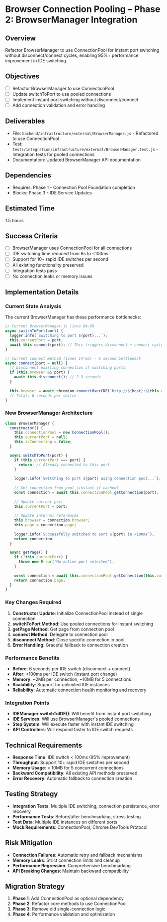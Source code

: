 # Browser Connection Pooling – Phase 2: BrowserManager Integration

## Overview
Refactor BrowserManager to use ConnectionPool for instant port switching without disconnect/connect cycles, enabling 95%+ performance improvement in IDE switching.

## Objectives
- [ ] Refactor BrowserManager to use ConnectionPool
- [ ] Update switchToPort to use pooled connections
- [ ] Implement instant port switching without disconnect/connect
- [ ] Add connection validation and error handling

## Deliverables
- File: `backend/infrastructure/external/BrowserManager.js` - Refactored to use ConnectionPool
- Test: `tests/integration/infrastructure/external/BrowserManager.test.js` - Integration tests for pooled connections
- Documentation: Updated BrowserManager API documentation

## Dependencies
- Requires: Phase 1 - Connection Pool Foundation completion
- Blocks: Phase 3 - IDE Service Updates

## Estimated Time
1.5 hours

## Success Criteria
- [ ] BrowserManager uses ConnectionPool for all connections
- [ ] IDE switching time reduced from 6s to <100ms
- [ ] Support for 10+ rapid IDE switches per second
- [ ] All existing functionality preserved
- [ ] Integration tests pass
- [ ] No connection leaks or memory issues

## Implementation Details

### Current State Analysis
The current BrowserManager has these performance bottlenecks:
```javascript
// Current BrowserManager.js lines 84-89
async switchToPort(port) {
  logger.info(`Switching to port ${port}...`);
  this.currentPort = port;
  await this.connect(port); // This triggers disconnect + connect cycle
}

// Current connect method (lines 14-63) - 6 second bottleneck
async connect(port = null) {
  // Disconnect existing connection if switching ports
  if (this.browser && port) {
    await this.disconnect(); // 2-3 seconds
  }
  
  this.browser = await chromium.connectOverCDP(`http://${host}:${this.currentPort}`); // 1-2 seconds
  // Total: 6 seconds per switch
}
```

### New BrowserManager Architecture
```javascript
class BrowserManager {
  constructor() {
    this.connectionPool = new ConnectionPool();
    this.currentPort = null;
    this.isConnecting = false;
  }

  async switchToPort(port) {
    if (this.currentPort === port) {
      return; // Already connected to this port
    }
    
    logger.info(`Switching to port ${port} using connection pool...`);
    
    // Get connection from pool (instant if cached)
    const connection = await this.connectionPool.getConnection(port);
    
    // Update current port
    this.currentPort = port;
    
    // Update internal references
    this.browser = connection.browser;
    this.page = connection.page;
    
    logger.info(`Successfully switched to port ${port} in <100ms`);
    return connection;
  }

  async getPage() {
    if (!this.currentPort) {
      throw new Error('No active port selected');
    }
    
    const connection = await this.connectionPool.getConnection(this.currentPort);
    return connection.page;
  }
}
```

### Key Changes Required
1. **Constructor Update**: Initialize ConnectionPool instead of single connection
2. **switchToPort Method**: Use pooled connections for instant switching
3. **getPage Method**: Get page from connection pool
4. **connect Method**: Delegate to connection pool
5. **disconnect Method**: Close specific connection in pool
6. **Error Handling**: Graceful fallback to connection creation

### Performance Benefits
- **Before**: 6 seconds per IDE switch (disconnect + connect)
- **After**: <100ms per IDE switch (instant port change)
- **Memory**: ~2MB per connection, ~10MB for 5 connections
- **Scalability**: Support for unlimited IDE instances
- **Reliability**: Automatic connection health monitoring and recovery

### Integration Points
- **IDEManager.switchToIDE()**: Will benefit from instant port switching
- **IDE Services**: Will use BrowserManager's pooled connections
- **Step System**: Will execute faster with instant IDE switching
- **API Controllers**: Will respond faster to IDE switch requests

## Technical Requirements
- **Response Time**: IDE switch < 100ms (95% improvement)
- **Throughput**: Support 10+ rapid IDE switches per second
- **Memory Usage**: < 10MB for 5 concurrent connections
- **Backward Compatibility**: All existing API methods preserved
- **Error Recovery**: Automatic fallback to connection creation

## Testing Strategy
- **Integration Tests**: Multiple IDE switching, connection persistence, error recovery
- **Performance Tests**: Before/after benchmarking, stress testing
- **Test Data**: Multiple IDE instances on different ports
- **Mock Requirements**: ConnectionPool, Chrome DevTools Protocol

## Risk Mitigation
- **Connection Failures**: Automatic retry and fallback mechanisms
- **Memory Leaks**: Strict connection limits and cleanup
- **Performance Regression**: Comprehensive benchmarking
- **API Breaking Changes**: Maintain backward compatibility

## Migration Strategy
1. **Phase 1**: Add ConnectionPool as optional dependency
2. **Phase 2**: Refactor core methods to use ConnectionPool
3. **Phase 3**: Remove old single-connection logic
4. **Phase 4**: Performance validation and optimization 